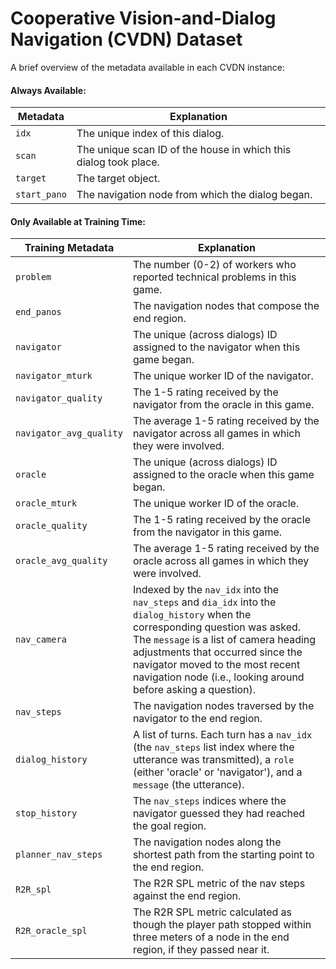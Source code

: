 # Cooperative Vision-and-Dialog Navigation (CVDN) Dataset

A brief overview of the metadata available in each CVDN instance:

#### Always Available:
| Metadata | Explanation |
|---|---|
| `idx` | The unique index of this dialog. |
| `scan` | The unique scan ID of the house in which this dialog took place. |
| `target` | The target object. |
| `start_pano` | The navigation node from which the dialog began. |

#### Only Available at Training Time:
| Training Metadata | Explanation |
|---|---|
| `problem` | The number (0-2) of workers who reported technical problems in this game. |
| `end_panos` | The navigation nodes that compose the end region. |
| `navigator` | The unique (across dialogs) ID assigned to the navigator when this game began. |
| `navigator_mturk` | The unique worker ID of the navigator. |
| `navigator_quality` | The 1-5 rating received by the navigator from the oracle in this game. |
| `navigator_avg_quality` | The average 1-5 rating received by the navigator across all games in which they were involved. |
| `oracle` | The unique (across dialogs) ID assigned to the oracle when this game began. |
| `oracle_mturk` | The unique worker ID of the oracle. |
| `oracle_quality` | The 1-5 rating received by the oracle from the navigator in this game. |
| `oracle_avg_quality` | The average 1-5 rating received by the oracle across all games in which they were involved. |
| `nav_camera` | Indexed by the `nav_idx` into the `nav_steps` and `dia_idx` into the `dialog_history` when the corresponding question was asked. The `message` is a list of camera heading adjustments that occurred since the navigator moved to the most recent navigation node (i.e., looking around before asking a question). |
| `nav_steps` | The navigation nodes traversed by the navigator to the end region. |
| `dialog_history` | A list of turns. Each turn has a `nav_idx` (the `nav_steps` list index where the utterance was transmitted), a `role` (either 'oracle' or 'navigator'), and a `message` (the utterance). |
| `stop_history` | The `nav_steps` indices where the navigator guessed they had reached the goal region. |
| `planner_nav_steps` | The navigation nodes along the shortest path from the starting point to the end region. | 
| `R2R_spl` | The R2R SPL metric of the nav steps against the end region. |
| `R2R_oracle_spl` | The R2R SPL metric calculated as though the player path stopped within three meters of a node in the end region, if they passed near it. |
